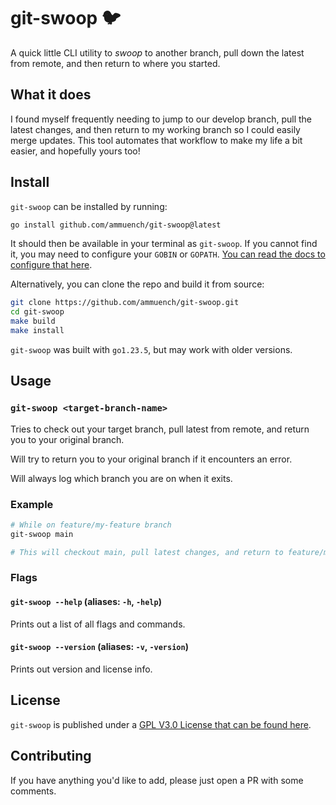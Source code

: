 # git-swoop 🐦

A quick little CLI utility to *swoop* to another branch, pull down the latest from remote, and then return to where you started.

## What it does

I found myself frequently needing to jump to our develop branch, pull the latest changes, and then return to my working branch so I could easily merge updates. This tool automates that workflow to make my life a bit easier, and hopefully yours too!

## Install

`git-swoop` can be installed by running:

```bash
go install github.com/ammuench/git-swoop@latest
```

It should then be available in your terminal as `git-swoop`. If you cannot find it, you may need to configure your `GOBIN` or `GOPATH`. [You can read the docs to configure that here](https://go.dev/ref/mod#go-install).

Alternatively, you can clone the repo and build it from source:

```bash
git clone https://github.com/ammuench/git-swoop.git
cd git-swoop
make build
make install
```

`git-swoop` was built with `go1.23.5`, but may work with older versions.

## Usage

### `git-swoop <target-branch-name>`

Tries to check out your target branch, pull latest from remote, and return you to your original branch.

Will try to return you to your original branch if it encounters an error.

Will always log which branch you are on when it exits.

### Example

```bash
# While on feature/my-feature branch
git-swoop main

# This will checkout main, pull latest changes, and return to feature/my-feature
```

### Flags

#### `git-swoop --help` (aliases: `-h`, `-help`)

Prints out a list of all flags and commands.

#### `git-swoop --version` (aliases: `-v`, `-version`)

Prints out version and license info.

## License

`git-swoop` is published under a [GPL V3.0 License that can be found here](https://github.com/ammuench/git-swoop/blob/main/LICENSE.md).

## Contributing

If you have anything you'd like to add, please just open a PR with some comments.

